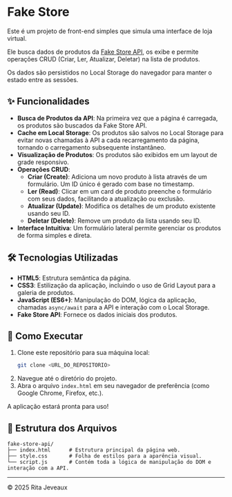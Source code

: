 # Fake Store

Este é um projeto de front-end simples que simula uma interface de loja virtual.

Ele busca dados de produtos da [Fake Store API](https://fakestoreapi.com/), os exibe e permite operações CRUD (Criar, Ler, Atualizar, Deletar) na lista de produtos.

Os dados são persistidos no Local Storage do navegador para manter o estado entre as sessões.

## ✨ Funcionalidades

- **Busca de Produtos da API**: Na primeira vez que a página é carregada, os produtos são buscados da Fake Store API.
- **Cache em Local Storage**: Os produtos são salvos no Local Storage para evitar novas chamadas à API a cada recarregamento da página, tornando o carregamento subsequente instantâneo.
- **Visualização de Produtos**: Os produtos são exibidos em um layout de grade responsivo.
- **Operações CRUD**:
  - **Criar (Create)**: Adiciona um novo produto à lista através de um formulário. Um ID único é gerado com base no timestamp.
  - **Ler (Read)**: Clicar em um card de produto preenche o formulário com seus dados, facilitando a atualização ou exclusão.
  - **Atualizar (Update)**: Modifica os detalhes de um produto existente usando seu ID.
  - **Deletar (Delete)**: Remove um produto da lista usando seu ID.
- **Interface Intuitiva**: Um formulário lateral permite gerenciar os produtos de forma simples e direta.

## 🛠️ Tecnologias Utilizadas

- **HTML5**: Estrutura semântica da página.
- **CSS3**: Estilização da aplicação, incluindo o uso de Grid Layout para a galeria de produtos.
- **JavaScript (ES6+)**: Manipulação do DOM, lógica da aplicação, chamadas `async/await` para a API e interação com o Local Storage.
- **Fake Store API**: Fornece os dados iniciais dos produtos.

## 🚀 Como Executar

1. Clone este repositório para sua máquina local:
   ```bash
   git clone <URL_DO_REPOSITORIO>
   ```
2. Navegue até o diretório do projeto.
3. Abra o arquivo `index.html` em seu navegador de preferência (como Google Chrome, Firefox, etc.).

A aplicação estará pronta para uso!

## 📂 Estrutura dos Arquivos

```
fake-store-api/
├── index.html      # Estrutura principal da página web.
├── style.css       # Folha de estilos para a aparência visual.
└── script.js       # Contém toda a lógica de manipulação do DOM e interação com a API.
```

---

© 2025 Rita Jeveaux
